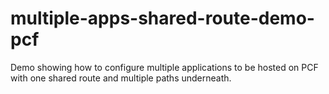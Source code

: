 # multiple-apps-shared-route-demo-pcf
Demo showing how to configure multiple applications to be hosted on PCF with one shared route and multiple paths underneath.
